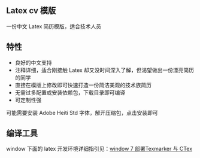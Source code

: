 ## Latex cv 模版

一份中文 Latex 简历模版，适合技术人员

## 特性

* 良好的中文支持
* 注释详细，适合刚接触 Latex 却又没时间深入了解，但渴望做出一份漂亮简历的同学
* 直接在模版上修改即可快速打造一份简洁美观的技术族简历
* 无需过多配置或安装依赖包，下载目录即可编译
* 可定制性强


可能需要安装 Adobe Heiti Std 字体，解开压缩包，点击安装即可

## 编译工具

window 下面的 latex 开发环境详细指引见：[window 7 部署Texmarker 与 CTex ](http://blog.csdn.net/u012675539/article/details/46069229)